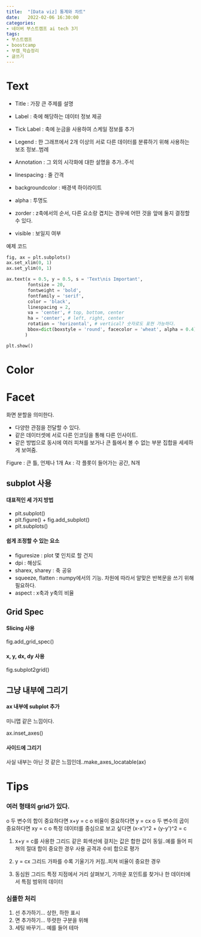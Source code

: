 ```yaml
---
title:  "[Data viz] 통계와 차트"
date:   2022-02-06 16:30:00
categories:
- 네이버 부스트캠프 ai tech 3기
tags:
- 부스트캠프
- boostcamp
- 부캠_학습정리
- 글쓰기
---
```


# Text  

- Title : 가장 큰 주제를 설명
- Label : 축에 해당하는 데이터 정보 제공
- Tick Label : 축에 눈금을 사용하여 스케일 정보를 추가
- Legend : 한 그래프에서 2개 이상의 서로 다른 데이터를 분류하기 위해 사용하는 보조 정보..범례
- Annotation : 그 외의 시각화에 대한 설명을 추가..주석

- linespacing : 줄 간격
- backgroundcolor : 배경색 하이라이트
- alpha : 투명도
- zorder : z축에서의 순서, 다른 요소랑 겹치는 경우에 어떤 것을 앞에 둘지 결정할 수 있다.
- visible : 보일지 여부

예제 코드  
```python
fig, ax = plt.subplots()
ax.set_xlim(0, 1)
ax.set_ylim(0, 1)

ax.text(x = 0.5, y = 0.5, s = 'Text\nis Important',
        fontsize = 20,
        fontweight = 'bold',
        fontfamily = 'serif',
        color = 'black',
        linespacing = 2,
        va = 'center', # top, bottom, center
        ha = 'center', # left, right, center
        rotation = 'horizontal', # vertical? 숫자로도 표현 가능하다.
        bbox=dict(boxstyle = 'round', facecolor = 'wheat', alpha = 0.4) # 텍스트 박스를 만들어 준다.
       )

plt.show()

```


# Color


# Facet  

화면 분할을 의미한다.  
- 다양한 관점을 전달할 수 있다.  
- 같은 데이터셋에 서로 다른 인코딩을 통해 다른 인사이트.  
- 같은 방법으로 동시에 여러 피쳐를 보거나 큰 틀에서 볼 수 없는 부분 집합을 세세하게 보여줌.

Figure : 큰 틀, 언제나 1개
Ax : 각 플롯이 들어가는 공간, N개

## subplot 사용  

#### 대표적인 세 가지 방법
- plt.subplot()
- plt.figure() + fig.add_subplot()
- plt.subplots()


#### 쉽게 조정할 수 있는 요소
- figuresize : plot 몇 인치로 할 건지
- dpi : 해상도
- sharex, sharey : 축 공유
- squeeze, flatten : numpy에서의 기능. 차원에 따라서 알맞은 반복문을 쓰기 위해 필요하다.
- aspect : x축과 y축의 비율 


## Grid Spec  

#### Slicing 사용 

fig.add_grid_spec()


#### x, y, dx, dy 사용  

fig.subplot2grid()


## 그냥 내부에 그리기

#### ax 내부에 subplot 추가

미니맵 같은 느낌이다.

ax.inset_axes()


#### 사이드에 그리기

사실 내부는 아닌 것 같은 느낌인데..make_axes_locatable(ax)




# Tips

### 여러 형태의 grid가 있다.

o 두 변수의 합이 중요하다면 x+y = c 
o 비율이 중요하다면 y = cx
o 두 변수의 곱이 중요하다면 xy = c 
o 특정 데이터를 중심으로 보고 싶다면 (x-x')^2 + (y-y')^2 = c

1. x+y = c를 사용한 그리드
같은 회색선에 걸치는 값은 합한 값이 동일..예를 들어 피쳐의 절대 합이 중요한 경우 사용
공격과 수비 합으로 평가

2. y = cx 그리드
가파를 수록 기울기가 커짐..피쳐 비율이 중요한 경우

3. 동심원 그리드
특정 지점에서 거리 살펴보기, 가까운 포인트를 찾거나 한 데이터에서 특점 범위의 데이터



### 심플한 처리

1. 선 추가하기... 상한, 하한 표시
2. 면 추가하기... 뚜렷한 구분을 위해 
3. 세팅 바꾸기... 예를 들어 테마 
